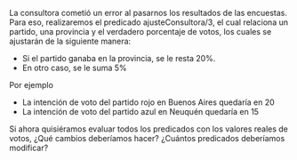 La consultora cometió un error al pasarnos los resultados de las encuestas. Para eso, realizaremos el predicado ajusteConsultora/3, el cual relaciona un partido, una provincia y el verdadero porcentaje de votos, los cuales se ajustarán de la siguiente manera:

* Si el partido ganaba en la provincia, se le resta 20%.
* En otro caso, se le suma 5%

Por ejemplo
* La intención de voto del partido rojo en Buenos Aires quedaría en 20
* La intención de voto del partido azul en Neuquén quedaría en 15

Si ahora quisiéramos evaluar todos los predicados con los valores reales de votos, ¿Qué cambios deberíamos hacer? ¿Cuántos predicados deberíamos modificar?

